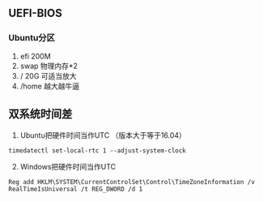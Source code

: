 
## UEFI-BIOS

### Ubuntu分区

[comment]: <> (Ubuntu引导文件)
1. efi 200M
2. swap 物理内存*2
3. / 20G 可适当放大
4. /home 越大越牛逼

## 双系统时间差

1. Ubuntu把硬件时间当作UTC （版本大于等于16.04）

```shell
timedatectl set-local-rtc 1 --adjust-system-clock
```

2. Windows把硬件时间当作UTC

```shell
Reg add HKLM\SYSTEM\CurrentControlSet\Control\TimeZoneInformation /v RealTimeIsUniversal /t REG_DWORD /d 1
```
